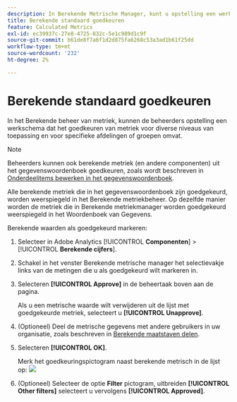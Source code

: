 ```yaml
---
description: In Berekende Metrische Manager, kunt u opstelling een werkschema dat het goedkeuren van metriek voor diverse niveaus van toepassing en voor specifieke afdelingen of groepen omvat.
title: Berekende standaard goedkeuren
feature: Calculated Metrics
exl-id: ec39937c-27e8-4725-832c-5e1c989d1c9f
source-git-commit: b61de8f7a6f1d2d875fa6268c53a3ad1b61f25dd
workflow-type: tm+mt
source-wordcount: '232'
ht-degree: 2%

---
```


# Berekende standaard goedkeuren

In het Berekende beheer van metriek, kunnen de beheerders opstelling een werkschema dat het goedkeuren van metriek voor diverse niveaus van toepassing en voor specifieke afdelingen of groepen omvat.

>[!NOTE]
>
>Beheerders kunnen ook berekende metriek (en andere componenten) uit het gegevenswoordenboek goedkeuren, zoals wordt beschreven in [Onderdeelitems bewerken in het gegevenswoordenboek](/help/analyze/analysis-workspace/components/data-dictionary/edit-entries-data-dictionary.md).
>
>Alle berekende metriek die in het gegevenswoordenboek zijn goedgekeurd, worden weerspiegeld in het Berekende metriekbeheer. Op dezelfde manier worden de metriek die in Berekende metriekmanager worden goedgekeurd weerspiegeld in het Woordenboek van Gegevens.

Berekende waarden als goedgekeurd markeren:

1. Selecteer in Adobe Analytics [!UICONTROL **Componenten**] > [!UICONTROL **Berekende cijfers**].

1. Schakel in het venster Berekende metrische manager het selectievakje links van de metingen die u als goedgekeurd wilt markeren in.

1. Selecteren **[!UICONTROL Approve]** in de beheertaak boven aan de pagina.

   Als u een metrische waarde wilt verwijderen uit de lijst met goedgekeurde metriek, selecteert u **[!UICONTROL Unapprove]**.

1. (Optioneel) Deel de metrische gegevens met andere gebruikers in uw organisatie, zoals beschreven in [Berekende maatstaven delen](/help/components/c-calcmetrics/c-workflow/cm-workflow/cm-sharing.md).

1. Selecteren **[!UICONTROL OK]**.

   Merk het goedkeuringspictogram naast berekende metrisch in de lijst op:  ![](https://spectrum.adobe.com/static/icons/workflow_18/Smock_CheckmarkCircle_18_N.svg)

1. (Optioneel) Selecteer de optie **Filter** pictogram, uitbreiden **[!UICONTROL Other filters]** selecteert u vervolgens **[!UICONTROL Approved]**.
